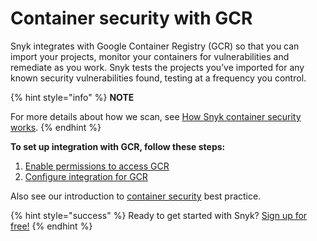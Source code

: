 # Container security with GCR

Snyk integrates with Google Container Registry \(GCR\) so that you can import your projects, monitor your containers for vulnerabilities and remediate as you work. Snyk tests the projects you’ve imported for any known security vulnerabilities found, testing at a frequency you control.

{% hint style="info" %}
**NOTE**

For more details about how we scan, see [How Snyk container security works](https://support.snyk.io/hc/articles/360003915918#UUID-c2a7b7e7-4b4f-070d-3502-195997e84765).
{% endhint %}

**To set up integration with GCR, follow these steps:**

1. [Enable permissions to access GCR](https://support.snyk.io/hc/articles/360004191777#UUID-53c3d159-a436-9605-ec76-6bdc016fd824/)
2. [Configure integration for GCR](https://support.snyk.io/hc/articles/360003916118#UUID-9e0df3f8-0780-b593-573b-5185bdca4a6d/)

Also see our introduction to [container security](https://snyk.io/container-security/) best practice.

{% hint style="success" %}
Ready to get started with Snyk? [Sign up for free!](https://snyk.io/login?cta=sign-up&loc=footer&page=support_docs_page/)
{% endhint %}

